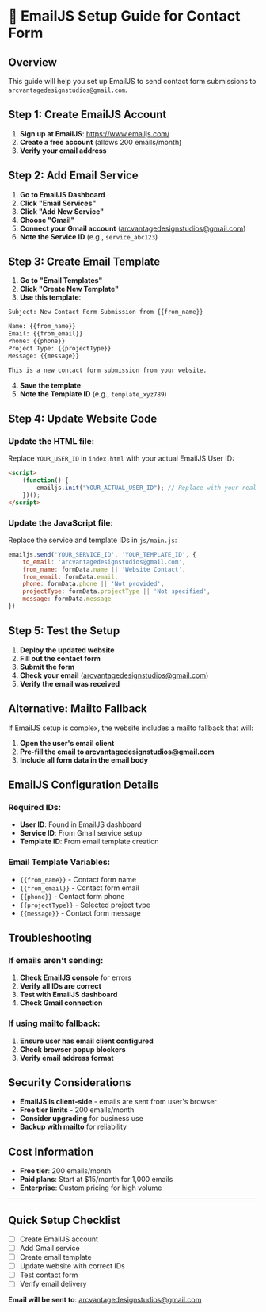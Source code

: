 # 📧 EmailJS Setup Guide for Contact Form

## Overview
This guide will help you set up EmailJS to send contact form submissions to `arcvantagedesignstudios@gmail.com`.

## Step 1: Create EmailJS Account

1. **Sign up at EmailJS**: https://www.emailjs.com/
2. **Create a free account** (allows 200 emails/month)
3. **Verify your email address**

## Step 2: Add Email Service

1. **Go to EmailJS Dashboard**
2. **Click "Email Services"**
3. **Click "Add New Service"**
4. **Choose "Gmail"**
5. **Connect your Gmail account** (arcvantagedesignstudios@gmail.com)
6. **Note the Service ID** (e.g., `service_abc123`)

## Step 3: Create Email Template

1. **Go to "Email Templates"**
2. **Click "Create New Template"**
3. **Use this template**:

```html
Subject: New Contact Form Submission from {{from_name}}

Name: {{from_name}}
Email: {{from_email}}
Phone: {{phone}}
Project Type: {{projectType}}
Message: {{message}}

This is a new contact form submission from your website.
```

4. **Save the template**
5. **Note the Template ID** (e.g., `template_xyz789`)

## Step 4: Update Website Code

### Update the HTML file:

Replace `YOUR_USER_ID` in `index.html` with your actual EmailJS User ID:

```html
<script>
    (function() {
        emailjs.init("YOUR_ACTUAL_USER_ID"); // Replace with your real User ID
    })();
</script>
```

### Update the JavaScript file:

Replace the service and template IDs in `js/main.js`:

```javascript
emailjs.send('YOUR_SERVICE_ID', 'YOUR_TEMPLATE_ID', {
    to_email: 'arcvantagedesignstudios@gmail.com',
    from_name: formData.name || 'Website Contact',
    from_email: formData.email,
    phone: formData.phone || 'Not provided',
    projectType: formData.projectType || 'Not specified',
    message: formData.message
})
```

## Step 5: Test the Setup

1. **Deploy the updated website**
2. **Fill out the contact form**
3. **Submit the form**
4. **Check your email** (arcvantagedesignstudios@gmail.com)
5. **Verify the email was received**

## Alternative: Mailto Fallback

If EmailJS setup is complex, the website includes a mailto fallback that will:

1. **Open the user's email client**
2. **Pre-fill the email to arcvantagedesignstudios@gmail.com**
3. **Include all form data in the email body**

## EmailJS Configuration Details

### Required IDs:
- **User ID**: Found in EmailJS dashboard
- **Service ID**: From Gmail service setup
- **Template ID**: From email template creation

### Email Template Variables:
- `{{from_name}}` - Contact form name
- `{{from_email}}` - Contact form email
- `{{phone}}` - Contact form phone
- `{{projectType}}` - Selected project type
- `{{message}}` - Contact form message

## Troubleshooting

### If emails aren't sending:
1. **Check EmailJS console** for errors
2. **Verify all IDs are correct**
3. **Test with EmailJS dashboard**
4. **Check Gmail connection**

### If using mailto fallback:
1. **Ensure user has email client configured**
2. **Check browser popup blockers**
3. **Verify email address format**

## Security Considerations

- **EmailJS is client-side** - emails are sent from user's browser
- **Free tier limits** - 200 emails/month
- **Consider upgrading** for business use
- **Backup with mailto** for reliability

## Cost Information

- **Free tier**: 200 emails/month
- **Paid plans**: Start at $15/month for 1,000 emails
- **Enterprise**: Custom pricing for high volume

---

## Quick Setup Checklist

- [ ] Create EmailJS account
- [ ] Add Gmail service
- [ ] Create email template
- [ ] Update website with correct IDs
- [ ] Test contact form
- [ ] Verify email delivery

**Email will be sent to**: arcvantagedesignstudios@gmail.com 